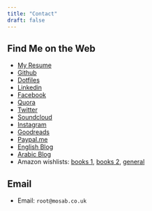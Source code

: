 ```yaml
---
title: "Contact"
draft: false
---
```


## Find Me on the Web

- [My Resume](/pages/resume.html)
- [Github](https://www.github.com/mos3abof)
- [Dotfiles](https://github.com/mos3abof/dotfiles)
- [Linkedin](https://www.linkedin.com/in/mosab)
- [Facebook](https://www.facebook.com/mos3abof)
- [Quora](https://quora.com/Mosab-Ahmad)
- [Twitter](https://www.twitter.com/mos3abof)
- [Soundcloud](https://www.soundcloud.com/mos3abof)
- [Instagram](https://www.instagram.com/mos3abof)
- [Goodreads](https://www.goodreads.com/user/show/5852646-mosab-ahmad)
- [Paypal.me](https://paypal.me/MosabI)
- [English Blog](https://medium.com/@mos3abof)
- [Arabic Blog](https://mos3abof.blogspot.com)
- Amazon wishlists: [books 1](https://www.amazon.co.uk/hz/wishlist/ls/1ZVYP207HZR6H?type=wishlist&filter=unpurchased&sort=priority), [books 2](https://www.amazon.co.uk/hz/wishlist/ls/314HICF494KE3?type=wishlist&filter=unpurchased&sort=priority), [general](https://www.amazon.co.uk/hz/wishlist/ls/30M97UBG380SR?type=wishlist&filter=unpurchased&sort=priority)

## Email

- Email: `root@mosab.co.uk`
